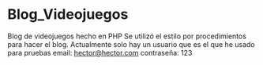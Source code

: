 # Blog_Videojuegos
Blog de videojuegos hecho en PHP
Se utilizó el estilo por procedimientos para hacer el blog.
Actualmente solo hay un usuario que es el que he usado para pruebas
email: hector@hector.com
contraseña: 123
